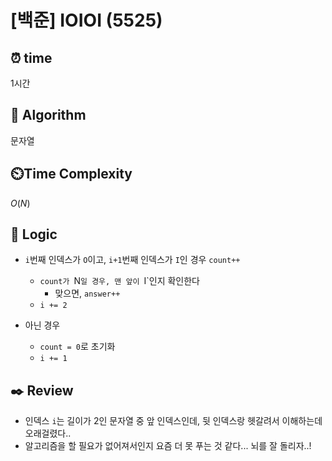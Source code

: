 # [백준] IOIOI (5525)

## ⏰  **time**

1시간

## :pushpin: **Algorithm**
문자열


## ⏲️**Time Complexity**

$O(N)$

## :round_pushpin: **Logic**

- `i`번째 인덱스가 `O`이고, `i+1`번째 인덱스가 `I`인 경우 `count++`
  - `count가 `N`일 경우, 맨 앞이 `I`인지 확인한다
    - 맞으면, `answer++`
  - `i += 2`

- 아닌 경우
  - `count = 0`로 초기화
  - `i += 1`

## :black_nib: **Review**
- 인덱스 `i`는 길이가 2인 문자열 중 앞 인덱스인데, 뒷 인덱스랑 헷갈려서 이해하는데 오래걸렸다..
- 알고리즘을 할 필요가 없어져서인지 요즘 더 못 푸는 것 같다... 뇌를 잘 돌리자..!
